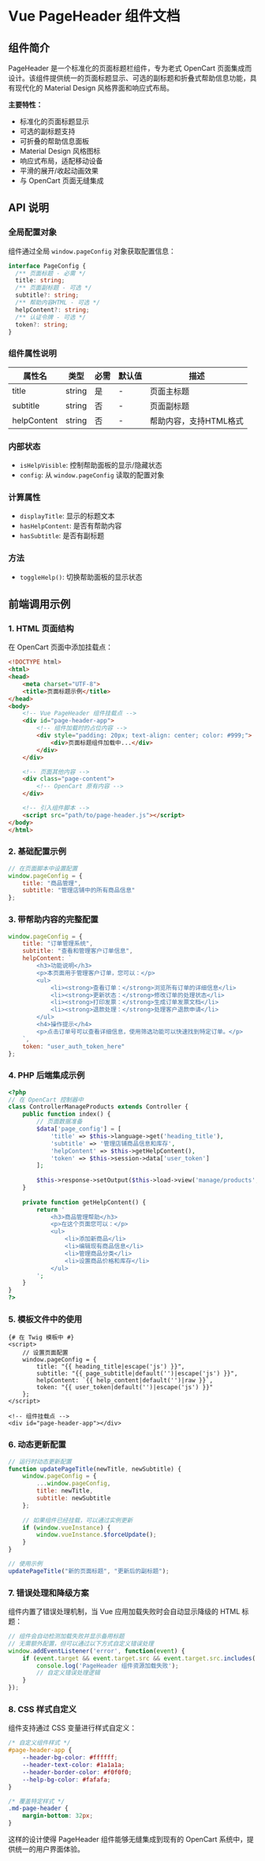 # Vue PageHeader 组件文档

## 组件简介

PageHeader 是一个标准化的页面标题栏组件，专为老式 OpenCart 页面集成而设计。该组件提供统一的页面标题显示、可选的副标题和折叠式帮助信息功能，具有现代化的 Material Design 风格界面和响应式布局。

**主要特性：**
- 标准化的页面标题显示
- 可选的副标题支持
- 可折叠的帮助信息面板
- Material Design 风格图标
- 响应式布局，适配移动设备
- 平滑的展开/收起动画效果
- 与 OpenCart 页面无缝集成

## API 说明

### 全局配置对象

组件通过全局 `window.pageConfig` 对象获取配置信息：

```typescript
interface PageConfig {
  /** 页面标题 - 必需 */
  title: string;
  /** 页面副标题 - 可选 */
  subtitle?: string;
  /** 帮助内容HTML - 可选 */
  helpContent?: string;
  /** 认证令牌 - 可选 */
  token?: string;
}
```

### 组件属性说明

| 属性名 | 类型 | 必需 | 默认值 | 描述 |
|--------|------|------|--------|------|
| title | string | 是 | - | 页面主标题 |
| subtitle | string | 否 | - | 页面副标题 |
| helpContent | string | 否 | - | 帮助内容，支持HTML格式 |

### 内部状态

- `isHelpVisible`: 控制帮助面板的显示/隐藏状态
- `config`: 从 `window.pageConfig` 读取的配置对象

### 计算属性

- `displayTitle`: 显示的标题文本
- `hasHelpContent`: 是否有帮助内容
- `hasSubtitle`: 是否有副标题

### 方法

- `toggleHelp()`: 切换帮助面板的显示状态

## 前端调用示例

### 1. HTML 页面结构

在 OpenCart 页面中添加挂载点：

```html
<!DOCTYPE html>
<html>
<head>
    <meta charset="UTF-8">
    <title>页面标题示例</title>
</head>
<body>
    <!-- Vue PageHeader 组件挂载点 -->
    <div id="page-header-app">
        <!-- 组件加载时的占位内容 -->
        <div style="padding: 20px; text-align: center; color: #999;">
            <div>页面标题组件加载中...</div>
        </div>
    </div>

    <!-- 页面其他内容 -->
    <div class="page-content">
        <!-- OpenCart 原有内容 -->
    </div>

    <!-- 引入组件脚本 -->
    <script src="path/to/page-header.js"></script>
</body>
</html>
```

### 2. 基础配置示例

```javascript
// 在页面脚本中设置配置
window.pageConfig = {
    title: "商品管理",
    subtitle: "管理店铺中的所有商品信息"
};
```

### 3. 带帮助内容的完整配置

```javascript
window.pageConfig = {
    title: "订单管理系统",
    subtitle: "查看和管理客户订单信息",
    helpContent: `
        <h3>功能说明</h3>
        <p>本页面用于管理客户订单，您可以：</p>
        <ul>
            <li><strong>查看订单：</strong>浏览所有订单的详细信息</li>
            <li><strong>更新状态：</strong>修改订单的处理状态</li>
            <li><strong>打印发票：</strong>生成订单发票文档</li>
            <li><strong>退款处理：</strong>处理客户退款申请</li>
        </ul>
        <h4>操作提示</h4>
        <p>点击订单号可以查看详细信息，使用筛选功能可以快速找到特定订单。</p>
    `,
    token: "user_auth_token_here"
};
```

### 4. PHP 后端集成示例

```php
<?php
// 在 OpenCart 控制器中
class ControllerManageProducts extends Controller {
    public function index() {
        // 页面数据准备
        $data['page_config'] = [
            'title' => $this->language->get('heading_title'),
            'subtitle' => '管理店铺商品信息和库存',
            'helpContent' => $this->getHelpContent(),
            'token' => $this->session->data['user_token']
        ];
        
        $this->response->setOutput($this->load->view('manage/products', $data));
    }
    
    private function getHelpContent() {
        return '
            <h3>商品管理帮助</h3>
            <p>在这个页面您可以：</p>
            <ul>
                <li>添加新商品</li>
                <li>编辑现有商品信息</li>
                <li>管理商品分类</li>
                <li>设置商品价格和库存</li>
            </ul>
        ';
    }
}
?>
```

### 5. 模板文件中的使用

```twig
{# 在 Twig 模板中 #}
<script>
    // 设置页面配置
    window.pageConfig = {
        title: "{{ heading_title|escape('js') }}",
        subtitle: "{{ page_subtitle|default('')|escape('js') }}",
        helpContent: `{{ help_content|default('')|raw }}`,
        token: "{{ user_token|default('')|escape('js') }}"
    };
</script>

<!-- 组件挂载点 -->
<div id="page-header-app"></div>
```

### 6. 动态更新配置

```javascript
// 运行时动态更新配置
function updatePageTitle(newTitle, newSubtitle) {
    window.pageConfig = {
        ...window.pageConfig,
        title: newTitle,
        subtitle: newSubtitle
    };
    
    // 如果组件已经挂载，可以通过实例更新
    if (window.vueInstance) {
        window.vueInstance.$forceUpdate();
    }
}

// 使用示例
updatePageTitle("新的页面标题", "更新后的副标题");
```

### 7. 错误处理和降级方案

组件内置了错误处理机制，当 Vue 应用加载失败时会自动显示降级的 HTML 标题：

```javascript
// 组件会自动检测加载失败并显示备用标题
// 无需额外配置，但可以通过以下方式自定义错误处理
window.addEventListener('error', function(event) {
    if (event.target && event.target.src && event.target.src.includes('page-header')) {
        console.log('PageHeader 组件资源加载失败');
        // 自定义错误处理逻辑
    }
});
```

### 8. CSS 样式自定义

组件支持通过 CSS 变量进行样式自定义：

```css
/* 自定义组件样式 */
#page-header-app {
    --header-bg-color: #ffffff;
    --header-text-color: #1a1a1a;
    --header-border-color: #f0f0f0;
    --help-bg-color: #fafafa;
}

/* 覆盖特定样式 */
.md-page-header {
    margin-bottom: 32px;
}
```

这样的设计使得 PageHeader 组件能够无缝集成到现有的 OpenCart 系统中，提供统一的用户界面体验。
